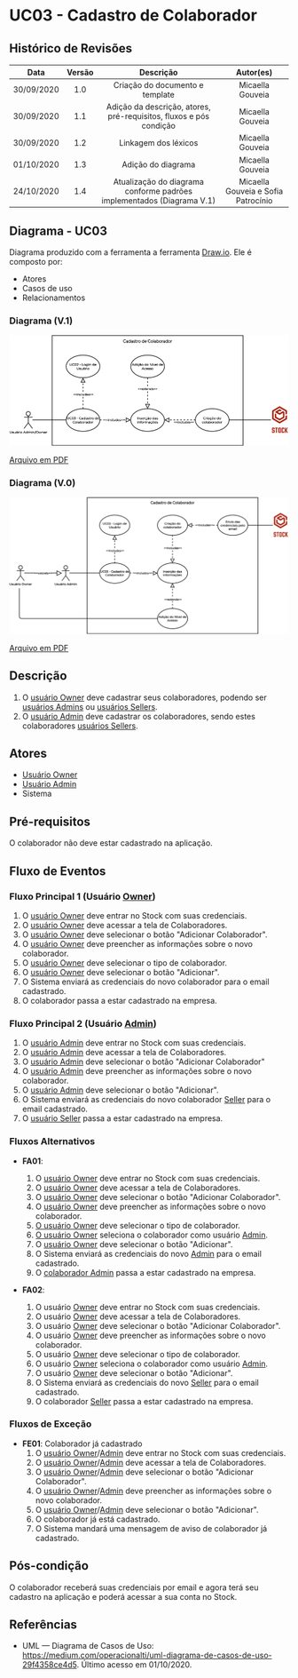 # UC03 - Cadastro de Colaborador

## Histórico de Revisões

| Data | Versão | Descrição | Autor(es) |
|:----:|:------:|:---------:|:---------:|
| 30/09/2020 | 1.0 | Criação do documento e template | Micaella Gouveia |
| 30/09/2020 | 1.1 | Adição da descrição, atores, pré-requisitos, fluxos e pós condição | Micaella Gouveia |
| 30/09/2020 | 1.2 | Linkagem dos léxicos | Micaella Gouveia |
| 01/10/2020 | 1.3 | Adição do diagrama | Micaella Gouveia |
| 24/10/2020 | 1.4 | Atualização do diagrama conforme padrões implementados (Diagrama V.1)| Micaella Gouveia e Sofia Patrocínio|

## Diagrama - UC03
Diagrama produzido com a ferramenta a ferramenta [Draw.io](https://app.diagrams.net/). Ele é composto por:
* Atores
* Casos de uso
* Relacionamentos

### Diagrama (V.1)

![caso 3](../../../assets/diagramas/casosUso/v1/caso3V1.png)

<a href="https://unbarqdsw.github.io/2020.1_G12_Stock/assets/pdf/diagramas/casosUso/v1/caso3V1.pdf">Arquivo em PDF</a>

### Diagrama (V.0)

![caso 3](../../../assets/diagramas/casosUso/caso3.png)

<a href="https://unbarqdsw.github.io/2020.1_G12_Stock/assets/pdf/diagramas/casosUso/caso3.pdf">Arquivo em PDF</a>

## Descrição
1. O [usuário Owner](Modeling/objeto?id=Owner) deve cadastrar seus colaboradores, podendo ser [usuários Admins](Modeling/objeto?id=Admin) ou [usuários Sellers](Modeling/objeto?id=Seller).
2. O [usuário Admin](Modeling/objeto?id=Admin) deve cadastrar os colaboradores, sendo estes colaboradores [usuários Sellers](Modeling/objeto?id=Seller).

## Atores
* [Usuário Owner](Modeling/objeto?id=Owner)
* [Usuário Admin](Modeling/objeto?id=Admin)
* Sistema

## Pré-requisitos
O colaborador não deve estar cadastrado na aplicação.

## Fluxo de Eventos
### Fluxo Principal 1 (Usuário [Owner](Modeling/objeto?id=Owner))
1. O [usuário Owner](Modeling/objeto?id=Owner) deve entrar no Stock com suas credenciais.
2. O [usuário Owner](Modeling/objeto?id=Owner) deve acessar a tela de Colaboradores.
3. O [usuário Owner](Modeling/objeto?id=Owner) deve selecionar o botão "Adicionar Colaborador".
4. O [usuário Owner](Modeling/objeto?id=Owner) deve preencher as informações sobre o novo colaborador.
5. O [usuário Owner](Modeling/objeto?id=Owner) deve selecionar o tipo de colaborador.
6. O [usuário Owner](Modeling/objeto?id=Owner) deve selecionar o botão "Adicionar".
7. O Sistema enviará as credenciais do novo colaborador para o email cadastrado.
8. O colaborador passa a estar cadastrado na empresa.

### Fluxo Principal 2 (Usuário [Admin](Modeling/objeto?id=Admin))
1. O [usuário Admin](Modeling/objeto?id=Admin) deve entrar no Stock com suas credenciais.
2. O [usuário Admin](Modeling/objeto?id=Admin) deve acessar a tela de Colaboradores.
3. O [usuário Admin](Modeling/objeto?id=Admin) deve selecionar o botão "Adicionar Colaborador"
4. O [usuário Admin](Modeling/objeto?id=Admin) deve preencher as informações sobre o novo colaborador.
6. O [usuário Admin](Modeling/objeto?id=Admin) deve selecionar o botão "Adicionar".
7. O Sistema enviará as credenciais do novo colaborador [Seller](Modeling/objeto?id=Seller) para o email cadastrado.
8. O [usuário Seller](Modeling/objeto?id=Seller) passa a estar cadastrado na empresa.

### Fluxos Alternativos
* **FA01**: 
    1. O [usuário Owner](Modeling/objeto?id=Owner) deve entrar no Stock com suas credenciais.
    2. O [usuário Owner](Modeling/objeto?id=Owner) deve acessar a tela de Colaboradores.
    3. O [usuário Owner](Modeling/objeto?id=Owner) deve selecionar o botão "Adicionar Colaborador".
    4. O [usuário Owner](Modeling/objeto?id=Owner) deve preencher as informações sobre o novo colaborador.
    5. [O usuário Owner](Modeling/objeto?id=Owner) deve selecionar o tipo de colaborador.
    6. [O usuário Owner](Modeling/objeto?id=Owner) seleciona o colaborador como usuário [Admin](Modeling/objeto?id=Admin).
    6. O [usuário Owner](Modeling/objeto?id=Owner) deve selecionar o botão "Adicionar".
    7. O Sistema enviará as credenciais do novo [Admin](Modeling/objeto?id=Admin) para o email cadastrado.
    8. O [colaborador Admin](Modeling/objeto?id=Admin) passa a estar cadastrado na empresa.

* **FA02**: 
    1. O usuário [Owner](Modeling/objeto?id=Owner) deve entrar no Stock com suas credenciais.
    2. O usuário [Owner](Modeling/objeto?id=Owner) deve acessar a tela de Colaboradores.
    3. O usuário [Owner](Modeling/objeto?id=Owner) deve selecionar o botão "Adicionar Colaborador".
    4. O usuário [Owner](Modeling/objeto?id=Owner) deve preencher as informações sobre o novo colaborador.
    5. O usuário [Owner](Modeling/objeto?id=Owner) deve selecionar o tipo de colaborador.
    6. O usuário [Owner](Modeling/objeto?id=Owner) seleciona o colaborador como usuário [Admin](Modeling/objeto?id=Admin).
    6. O usuário [Owner](Modeling/objeto?id=Owner) deve selecionar o botão "Adicionar".
    7. O Sistema enviará as credenciais do novo [Seller](Modeling/objeto?id=Seller) para o email cadastrado.
    8. O colaborador [Seller](Modeling/objeto?id=Seller) passa a estar cadastrado na empresa.

### Fluxos de Exceção
* **FE01**: Colaborador já cadastrado
    1. O [usuário Owner](Modeling/objeto?id=Owner)/[Admin](Modeling/objeto?id=Admin) deve entrar no Stock com suas credenciais.
    2. O [usuário Owner](Modeling/objeto?id=Owner)/[Admin](Modeling/objeto?id=Admin) deve acessar a tela de Colaboradores.
    3. O [usuário Owner](Modeling/objeto?id=Owner)/[Admin](Modeling/objeto?id=Admin) deve selecionar o botão "Adicionar Colaborador".
    4. O [usuário Owner](Modeling/objeto?id=Owner)/[Admin](Modeling/objeto?id=Admin) deve preencher as informações sobre o novo colaborador.
    5. O [usuário Owner](Modeling/objeto?id=Owner)/[Admin](Modeling/objeto?id=Admin) deve selecionar o botão "Adicionar".
    6. O colaborador já está cadastrado.
    7. O Sistema mandará uma mensagem de aviso de colaborador já cadastrado.

## Pós-condição
O colaborador receberá suas credenciais por email e agora terá seu cadastro na aplicação e poderá acessar a sua conta no Stock.

## Referências
* UML — Diagrama de Casos de Uso: <https://medium.com/operacionalti/uml-diagrama-de-casos-de-uso-29f4358ce4d5>. Último acesso em 01/10/2020.